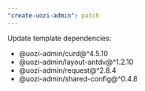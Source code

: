 ```yaml
---
"create-uozi-admin": patch
---
```


Update template dependencies:
- @uozi-admin/curd@^4.5.10
- @uozi-admin/layout-antdv@^1.2.10
- @uozi-admin/request@^2.8.4
- @uozi-admin/shared-config@^0.4.8

